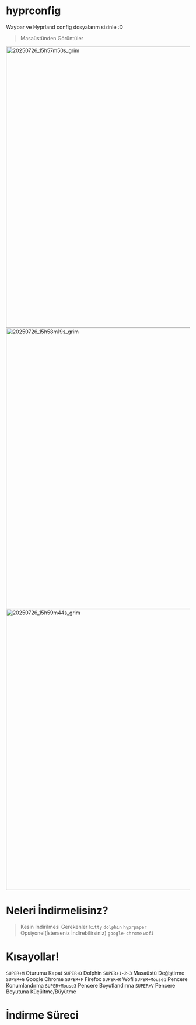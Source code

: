 # hyprconfig
Waybar ve Hyprland config dosyalarım sizinle :D

> Masaüstünden Görüntüler

<img width="1366" height="768" alt="20250726_15h57m50s_grim" src="https://github.com/user-attachments/assets/b2772d9f-6f73-420c-ace1-a82e75a533b5" />

<img width="1366" height="768" alt="20250726_15h58m19s_grim" src="https://github.com/user-attachments/assets/a798ed36-6f5b-4af3-8398-cb4a0c1e1537" />

<img width="1366" height="768" alt="20250726_15h59m44s_grim" src="https://github.com/user-attachments/assets/def826a0-2e19-48a7-a7fd-d4b75968c216" />

# Neleri İndirmelisinz?

> Kesin İndirilmesi Gerekenler
`kitty` `dolphin` `hyprpaper`
> Opsiyonel(İsterseniz İndirebilirsiniz)
`google-chrome` `wofi`

# Kısayollar!
`SUPER+M` Oturumu Kapat
`SUPER+D` Dolphin
`SUPER+1-2-3` Masaüstü Değiştirme
`SUPER+G` Google Chrome
`SUPER+F` Firefox
`SUPER+R` Wofi
`SUPER+Mouse1` Pencere Konumlandırma
`SUPER+Mouse3` Pencere Boyutlandırma
`SUPER+V` Pencere Boyutuna Küçültme/Büyütme

# İndirme Süreci
